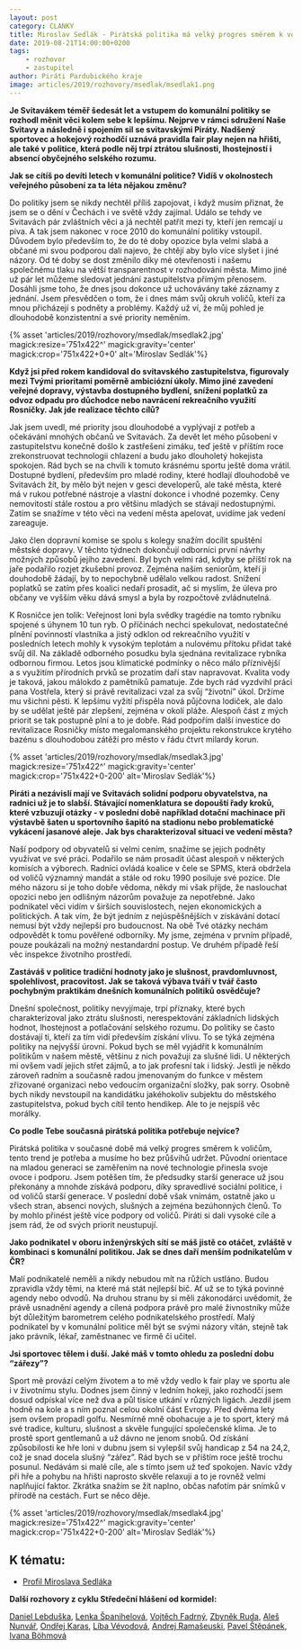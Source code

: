 ```yaml
---
layout: post
category: CLANKY
title: Miroslav Sedlák - Pirátská politika má velký progres směrem k voličům
date: 2019-08-21T14:00:00+0200
tags: 
    - rozhovor
    - zastupitel
author: Piráti Pardubického kraje
image: articles/2019/rozhovory/msedlak/msedlak1.png
---
```


**Je Svitavákem téměř šedesát let a vstupem do komunální politiky se rozhodl měnit věci kolem sebe k lepšímu. Nejprve v rámci sdružení Naše Svitavy a následně i spojením sil se svitavskými Piráty. Nadšený sportovec a hokejový rozhodčí uznává pravidla fair play nejen na hřišti, ale také v politice, která podle něj trpí ztrátou slušnosti, lhostejností i absencí obyčejného selského rozumu.**

**Jak se cítíš po devíti letech v komunální politice? Vidíš v okolnostech veřejného působení za ta léta nějakou změnu?**

Do politiky jsem se nikdy nechtěl příliš zapojovat, i když musím přiznat, že jsem se o dění v Čechách i ve světě vždy zajímal. Událo se tehdy ve Svitavách pár zvláštních věci a já nechtěl patřit mezi ty, kteří jen remcají u piva. A tak jsem nakonec v roce 2010 do komunální politiky vstoupil. Důvodem bylo především to, že do té doby opozice byla velmi slabá a občané mi svou podporou dali najevo, že chtějí aby bylo více slyšet i jiné názory. 
Od té doby se dost změnilo díky mé otevřenosti i našemu společnému tlaku na větší transparentnost v rozhodování města. Mimo jiné už pár let můžeme sledovat jednání zastupitelstva přímým přenosem. Dosáhli jsme toho, že dnes jsou dokonce už uchovávány také záznamy z jednání. Jsem přesvědčen o tom, že i dnes mám svůj okruh voličů, kteří za mnou přicházejí s podněty a problémy. Každý už ví, že můj pohled je dlouhodobě konzistentní a své priority neměním.


{% asset 'articles/2019/rozhovory/msedlak/msedlak2.jpg' magick:resize='751x422^' 
magick:gravity='center' magick:crop='751x422+0+0' alt='Miroslav Sedlák'%}

**Když jsi před rokem kandidoval do svitavského zastupitelstva, figurovaly mezi Tvými prioritami poměrně ambiciózní úkoly. Mimo jiné zavedení veřejné dopravy, výstavba dostupného bydlení, snížení poplatků za odvoz odpadu pro důchodce nebo navrácení rekreačního využití Rosničky. Jak jde realizace těchto cílů?**

Jak jsem uvedl, mé priority jsou dlouhodobé a vyplývají z potřeb a očekávání mnohých občanů ve Svitavách. Za devět let mého působení v zastupitelstvu konečně došlo k zastřešení zimáku, teď ještě v příštím roce zrekonstruovat technologii chlazení a budu jako dlouholetý hokejista spokojen. Rád bych se na chvíli k tomuto krásnému sportu ještě doma vrátil.
Dostupné bydlení, především pro mladé rodiny, které hodlají dlouhodobě ve Svitavách žít, by mělo být nejen v gesci developerů, ale také města, které má v rukou potřebné nástroje a vlastní dokonce i vhodné pozemky. Ceny nemovitostí stále rostou a pro většinu mladých se stávají nedostupnými. Zatím se snažíme v této věci na vedení města apelovat, uvidíme jak vedení zareaguje.

Jako člen dopravní komise se spolu s kolegy snažím docílit spuštění městské dopravy. V těchto týdnech dokončují odborníci první návrhy možných způsobů jejího zavedení. Byl bych velmi rád, kdyby se příští rok na jaře podařilo rozjet zkušební provoz. Zejména našim seniorům, kteří ji douhodobě žádají, by to nepochybně udělalo velkou radost. Snížení poplatků se zatím přes koalici nedaří prosadit, ač si myslím, že úleva pro občany ve vyšším věku dává smysl a byla by rozpočtově zvládnutelná. 

K Rosničce jen tolik: Veřejnost loni byla svědky tragédie na tomto rybníku spojené s úhynem 10 tun ryb. O příčinách nechci spekulovat, nedostatečné plnění povinností vlastníka a jistý odklon od rekreačního využití v posledních letech mohly k vysokým teplotám a nulovému přítoku přidat také svůj díl. Na základě odborného posudku byla sjednána revitalizace rybníka odbornou firmou. Letos jsou klimatické podmínky o něco málo příznivější a s využitím přírodních prvků se prozatím daří stav napravovat. Kvalita vody je taková, jakou málokdo z pamětníků pamatuje. Zde bych rád vyzdvihl práci pana Vostřela, který si právě revitalizaci vzal za svůj “životní” úkol. Držíme mu všichni pěsti. K lepšímu vyžití přispěla nová půjčovna lodiček, ale dalo by se udělat ještě pár zlepšení, zejména v okolí pláže. Alespoň část z mých priorit se tak postupně plní a to je dobře. Rád podpořím další investice do revitalizace Rosničky místo megalomanského projektu rekonstrukce krytého bazénu s dlouhodobou zátěží pro město v řádu čtvrt milardy korun.

{% asset 'articles/2019/rozhovory/msedlak/msedlak3.jpg' magick:resize='751x422^' 
magick:gravity='center' magick:crop='751x422+0-200' alt='Miroslav Sedlák'%}

**Piráti a nezávislí mají ve Svitavách solidní podporu obyvatelstva, na radnici už je to slabší. Stávající nomenklatura se dopouští řady kroků, které vzbuzují otázky - v poslední době například dotační machinace při výstavbě šaten u sportovního šapitó na stadionu nebo problematické vykácení jasanové aleje. Jak bys charakterizoval situaci ve vedení města?**

Naší podpory od obyvatelů si velmi cením, snažíme se jejich podněty využívat ve své práci. Podařilo se nám prosadit účast alespoň v některých komisích a výborech. Radnici ovládá koalice v čele se SPMS, která obdržela od voličů významný mandát a stále od roku 1990 posiluje své pozice. Dle mého názoru si je toho dobře vědoma, někdy mi však příjde, že naslouchat opozici nebo jen odlišným názorům považuje za nepotřebné. Jako podnikatel věci vidím v širších souvislostech, nejen ekonomických a politických. A tak vím, že být jedním z nejúspěšnějších v získávání dotací nemusí být vždy nejlepší pro budoucnost. Na obě Tvé otázky nechám odpovědět k tomu pověřené odborníky. My jsme, zejména v prvním případě, pouze poukázali na možný nestandardní postup. Ve druhém případě řeší věc inspekce životního prostředí.

**Zastáváš v politice tradiční hodnoty jako je slušnost, pravdomluvnost, spolehlivost, pracovitost. Jak se taková výbava tváří v tvář často pochybným praktikám dnešních komunálních politiků osvědčuje?**

Dnešní společnost, politiky nevyjímaje, trpí příznaky, které bych charakterizoval jako ztrátu slušnosti, nerespektování základních lidských hodnot, lhostejnost a potlačování selského rozumu. Do politiky se často dostávají ti, kteří za tím vidí především získání vlivu. To se týká zejména politiky na nejvyšší úrovni. Pokud bych se měl vyjádřit k komunálním politikům v našem městě, většinu z nich považuji za slušné lidi. U některých mi ovšem vadí jejich střet zájmů, a to jak profesní tak i lidský. Jestli je někdo zároveň radním a současně radou jmenovaným do funkce v městem zřizované organizaci nebo vedoucím organizační složky, pak sorry. Osobně bych nikdy nevstoupil na kandidátku jakéhokoliv subjektu do městského zastupitelstva, pokud bych cítil tento hendikep. Ale to je nejspíš věc morálky.   

**Co podle Tebe současná pirátská politika potřebuje nejvíce?**

Pirátská politika v současné době má velký progres směrem k voličům, tento trend je potřeba a musíme ho bez průšvihů udržet. Původní orientace na mladou generaci se zaměřením na nové technologie přinesla svoje ovoce i podporu. Jsem potěšen tím, že předsudky starší generace už jsou překonány a mnohde získává podporu, díky spravedlivé sociální politice, i od voličů starší generace. V poslední době však vnímám, ostatně jako u všech stran, absenci nových, slušných a zejména bezúhonných členů. To by mohlo přinést ještě více podpory od voličů. Piráti si dali vysoké cíle a jsem rád, že od svých priorit neustupují.    

**Jako podnikatel v oboru inženýrských sítí se máš jistě co otáčet, zvláště v kombinaci s komunální politikou. Jak se dnes daří menším podnikatelům v ČR?**

Malí podnikatelé neměli a nikdy nebudou mít na růžích ustláno. Budou zpravidla vždy těmi, na které má stát nejlepší bič. Ať už se to týká povinné agendy nebo odvodů. Na druhou stranu by si měli zákonodárci uvědomit, že právě usnadnění agendy a cílená podpora právě pro malé živnostníky může být důležitým barometrem celého podnikatelského prostředí. Malý podnikatel by v komunální politice měl být se svými názory vítán, stejně tak jako právník, lékař, zaměstnanec ve firmě či učitel. 

**Jsi sportovec tělem i duší. Jaké máš v tomto ohledu za poslední dobu “zářezy”?**

Sport mě provází celým životem a to mě vždy vedlo k fair play ve sportu ale i v životnímu stylu. Dodnes jsem činný v ledním hokeji, jako rozhodčí jsem dosud odpískal více než dva a půl tisíce utkání v různých ligách. Jezdil jsem hodně na kole a s ním poznal celou okolní část Evropy. Před dvěma lety jsem ovšem propadl golfu. Nesmírně mně obohacuje a je to sport, který má své tradice, kulturu, slušnost a skvěle fungující společenské klima. Je to prostě sport gentlemanů a už dávno ne jenom snobů. Od získání způsobilosti ke hře loni v dubnu jsem si vylepšil svůj handicap z 54 na 24,2, což je snad docela slušný “zářez”. Rád bych se v příštím roce ještě trochu posunul. Nedávám si malé cíle, ale s tímto jsem už teď spokojen. Navíc vždy při hře a pohybu na hřišti naprosto skvěle relaxuji a to je rovněž velmi naplňující faktor. Zkrátka snažím se žít naplno, občas nafotím pár snímků v přírodě na cestách. Furt se něco děje.

{% asset 'articles/2019/rozhovory/msedlak/msedlak4.jpg' magick:resize='751x422^' 
magick:gravity='center' magick:crop='751x422+0-200' alt='Miroslav Sedlák'%}

K tématu:
------------------
* [Profil Miroslava Sedláka][1]

**Další rozhovory z cyklu Středeční hlášení od kormidel:**

[Daniel Lebduška][11], [Lenka Španihelová][12], [Vojtěch Fadrný][13], [Zbyněk Ruda][14], [Aleš Nunvář][15], [Ondřej Karas][16], [Líba Vévodová][17], [Andrej Ramašeuski][18], [Pavel Štěpánek][19], [Ivana Böhmová][20]

[1]: https://www.piratisvitavy.cz/zastupitele/

[11]: https://pardubicky.pirati.cz/tiskove-zpravy/str_hlaseni_od_kormidel_d_lebduska/
[12]: https://pardubicky.pirati.cz/tiskove-zpravy/str_hlaseni_od_kormidel_l_spanihelova/
[13]: https://pardubicky.pirati.cz/tiskove-zpravy/str_hlaseni_od_kormidel_vojta_fadrny/
[14]: https://pardubicky.pirati.cz/tiskove-zpravy/str_hlaseni_od_kormidel_zbynek_ruda/
[15]: https://pardubicky.pirati.cz/tiskove-zpravy/str-hlaseni-od-kormidel-ales-nunvar/
[16]: https://pardubicky.pirati.cz/tiskove-zpravy/str-hlaseni-od-kormidel-ondrej-karas/
[17]: https://pardubicky.pirati.cz/tiskove-zpravy/str-hlaseni-od-kormidel-liba-vevodova/
[18]: https://pardubicky.pirati.cz/tiskove-zpravy/str-hlaseni-od-kormidel-andrej-ramaseuski/
[19]: https://pardubicky.pirati.cz/tiskove-zpravy/str-hlaseni-od-kormidel-pavel-stepanek/
[20]: https://pardubicky.pirati.cz/tiskove-zpravy/str-hlaseni-od-kormidel-ivana-bohmova/


